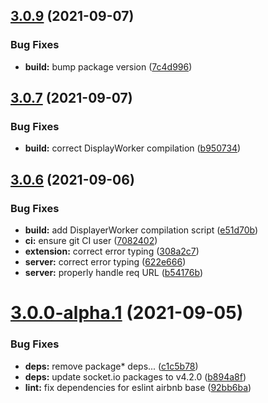 ## [3.0.9](https://github.com/zeropaper/visual-fiha/compare/v3.0.7...v3.0.9) (2021-09-07)


### Bug Fixes

* **build:** bump package version ([7c4d996](https://github.com/zeropaper/visual-fiha/commit/7c4d99662b6ec737abad34f3b34be4a6f2f03057))



## [3.0.7](https://github.com/zeropaper/visual-fiha/compare/v3.0.6...v3.0.7) (2021-09-07)


### Bug Fixes

* **build:** correct DisplayWorker compilation ([b950734](https://github.com/zeropaper/visual-fiha/commit/b9507348e658341de5ec3a4eb483423e98993739))



## [3.0.6](https://github.com/zeropaper/visual-fiha/compare/v3.0.0-alpha.1...v3.0.6) (2021-09-06)


### Bug Fixes

* **build:** add DisplayerWorker compilation script ([e51d70b](https://github.com/zeropaper/visual-fiha/commit/e51d70b1b8edebccd4ae313c9c5d25a75437c312))
* **ci:** ensure git CI user ([7082402](https://github.com/zeropaper/visual-fiha/commit/70824022a03ed28b66e645cad228175833eefa9b))
* **extension:** correct error typing ([308a2c7](https://github.com/zeropaper/visual-fiha/commit/308a2c79acf7194a7f8bc97801ceedb701f3b042))
* **server:** correct error typing ([622e666](https://github.com/zeropaper/visual-fiha/commit/622e666f1c85372e3aa1ebb61ed8a8bcd37718b1))
* **server:** properly handle req URL ([b54176b](https://github.com/zeropaper/visual-fiha/commit/b54176b093722a9eb513835a186a86cb3b2d522a))



# [3.0.0-alpha.1](https://github.com/zeropaper/visual-fiha/compare/92bb6ba698f36f1a220c7d4bce45bf14d646ddc2...v3.0.0-alpha.1) (2021-09-05)


### Bug Fixes

* **deps:** remove package* deps... ([c1c5b78](https://github.com/zeropaper/visual-fiha/commit/c1c5b78e4810bac7014485a91028eb4b94e01143))
* **deps:** update socket.io packages to v4.2.0 ([b894a8f](https://github.com/zeropaper/visual-fiha/commit/b894a8f3a57b04ec950503762bd6534ec02ceea7))
* **lint:** fix dependencies for eslint airbnb base ([92bb6ba](https://github.com/zeropaper/visual-fiha/commit/92bb6ba698f36f1a220c7d4bce45bf14d646ddc2))



